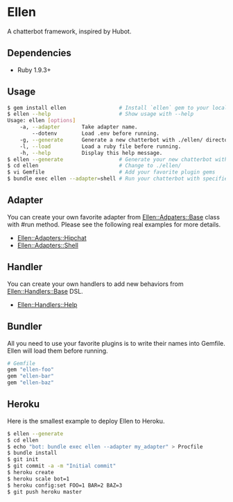# Ellen
A chatterbot framework, inspired by Hubot.

## Dependencies
* Ruby 1.9.3+

## Usage
```sh
$ gem install ellen                 # Install `ellen` gem to your local machine
$ ellen --help                      # Show usage with --help
Usage: ellen [options]
    -a, --adapter       Take adapter name.
        --dotenv        Load .env before running.
    -g, --generate      Generate a new chatterbot with ./ellen/ directory if specified.
    -l, --load          Load a ruby file before running.
    -h, --help          Display this help message.
$ ellen --generate                  # Generate your new chatterbot with ./ellen/ directory
$ cd ellen                          # Change to ./ellen/
$ vi Gemfile                        # Add your favorite plugin gems
$ bundle exec ellen --adapter=shell # Run your chatterbot with specified adapter
```

## Adapter
You can create your own favorite adapter from
[Ellen::Adpaters::Base](https://github.com/r7kamura/ellen/blob/master/lib/ellen/adapters/base.rb)
class with #run method. Please see the following real examples for more details.

* [Ellen::Adapters::Hipchat](https://github.com/r7kamura/ellen-hipchat/blob/master/lib/ellen/adapters/hipchat.rb)
* [Ellen::Adapters::Shell](https://github.com/r7kamura/ellen/blob/master/lib/ellen/adapters/shell.rb)

## Handler
You can create your own handlers to add new behaviors from
[Ellen::Handlers::Base](https://github.com/r7kamura/ellen/blob/master/lib/ellen/handlers/base.rb) DSL.

* [Ellen::Handlers::Help](https://github.com/r7kamura/ellen/blob/master/lib/ellen/handlers/help.rb)

## Bundler
All you need to use your favorite plugins is to write their names into Gemfile.
Ellen will load them before running.

```ruby
# Gemfile
gem "ellen-foo"
gem "ellen-bar"
gem "ellen-baz"
```

## Heroku
Here is the smallest example to deploy Ellen to Heroku.

```sh
$ ellen --generate
$ cd ellen
$ echo "bot: bundle exec ellen --adapter my_adapter" > Procfile
$ bundle install
$ git init
$ git commit -a -m "Initial commit"
$ heroku create
$ heroku scale bot=1
$ heroku config:set FOO=1 BAR=2 BAZ=3
$ git push heroku master
```
